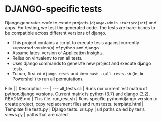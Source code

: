 # DJANGO-specific tests
Django generates *code* to create projects (`django-admin startproject`) and apps.  For testing, we test the generated code.  The tests are bare-bones to be compatible across different versions of django.

- This project contains a script to execute tests against currently supported version(s) of python and django.
- Assume latest version of Application Insights.
- Relies on virtualenv to run all tests.
- Uses django commands to generate new project and execute django tests.
- To run, first `cd django_tests` and then `bash .\all_tests.sh` (ie, in Powershell) to run all permutations.

File | | Description
--- | ---
all_tests.sh | Runs our current test matrix of python/django versions.  Current matrix is python (3.7) and django (2.2). 
README.md | This file.
run_test.sh | Runs specific python/django version to create project, copy replacement files and runs tests.
template.html | Template file
tests.py | Django tests.
urls.py | url paths called by tests
views.py | paths that are called





